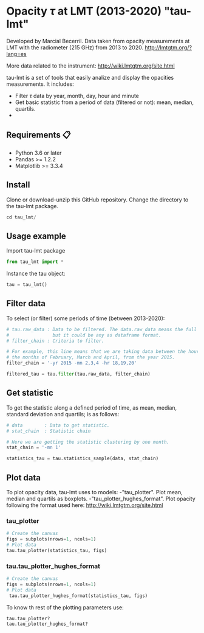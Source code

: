 # Opacity $\tau$ at LMT (2013-2020) "tau-lmt"

Developed by Marcial Becerril. Data taken from opacity measurements at LMT with the radiometer (215 GHz) from 2013 to 2020.
http://lmtgtm.org/?lang=es

More data related to the instrument: http://wiki.lmtgtm.org/site.html

tau-lmt is a set of tools that easily analize and display the opacities measurements.
It includes:
- Filter $\tau$ data by year, month, day, hour and minute
- Get basic statistic from a period of data (filtered or not): mean, median, quartils.
- 

## Requirements 📋

- Python 3.6 or later
- Pandas >= 1.2.2
- Matplotlib >= 3.3.4

## Install

Clone or download-unzip this GitHub repository. Change the directory to the tau-lmt package.

```python
cd tau_lmt/
```
## Usage example

Import tau-lmt package

```python
from tau_lmt import *
```

Instance the tau object:

```python
tau = tau_lmt()
```

## Filter data

To select (or filter) some periods of time (between 2013-2020):

```python
# tau.raw_data : Data to be filtered. The data.raw_data means the full data 2013-2020, 
#                but it could be any as dataframe format.
# filter_chain : Criteria to filter.

# For example, this line means that we are taking data between the hours 18-20, 
# the months of February, March and April, from the year 2015.
filter_chain = '-yr 2015 -mn 2,3,4 -hr 18,19,20'

filtered_tau = tau.filter(tau.raw_data, filter_chain)
```
## Get statistic

To get the statistic along a defined period of time, as mean, median, standard deviation and quartils; is as follows:

```python
# data        : Data to get statistic.
# stat_chain  : Statistic chain

# Here we are getting the statistic clustering by one month.
stat_chain = '-mn 1'

statistics_tau = tau.statistics_sample(data, stat_chain)
```

## Plot data

To plot opacity data, tau-lmt uses to models:
-"tau_plotter". Plot mean, median and quartils as boxplots.
-"tau_plotter_hughes_format". Plot opacity following the format used here: http://wiki.lmtgtm.org/site.html

### tau_plotter

```python
# Create the canvas
figs = subplots(nrows=1, ncols=1)
# Plot data
tau.tau_plotter(statistics_tau, figs)
```

### tau.tau_plotter_hughes_format

```python
# Create the canvas
figs = subplots(nrows=1, ncols=1)
# Plot data
 tau.tau_plotter_hughes_format(statistics_tau, figs)
```

To know th rest of the plotting parameters use:

```python
tau.tau_plotter?
tau.tau_plotter_hughes_format?
```
